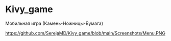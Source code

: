 # Kivy_game
Мобильная игра (Камень-Ножницы-Бумага)

https://github.com/SerejaMD/Kivy_game/blob/main/Screenshots/Menu.PNG
